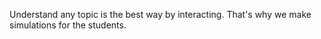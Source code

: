 Understand any topic is the best way by interacting. That's why we make simulations for the students.
